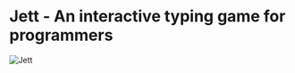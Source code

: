 # Jett - An interactive typing game for programmers

![Jett](https://github.com/jacobduncan00/jett/public/jett_art.png)
